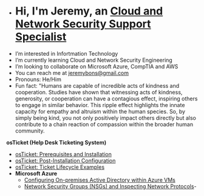 -  <h1>Hi, I'm Jeremy, an <a href="www.linkedin.com/in/jeremy-bonsu-6383a6249">Cloud and Network Security Support Specialist </a>
-  I’m interested in Infortmation Technology
-  I’m currently learning Cloud and Network Security Engineering
-  I’m looking to collaborate on Microsoft Azure, CompTIA and AWS
-  You can reach me at jeremybons@gmail.com
-  Pronouns:  He/Him
-  Fun fact: "Humans are capable of incredible acts of kindness and cooperation. Studies have shown that witnessing acts of kindness, generosity, or cooperation can have a contagious effect, inspiring others to engage in similar behavior. This ripple effect highlights the innate capacity for empathy and altruism within the human species. So, by simply being kind, you not only positively impact others directly but also contribute to a chain reaction of compassion within the broader human community.

<!---
Bonsu96/Bonsu96 is a ✨ special ✨ repository because its `README.md` (this file) appears on your GitHub profile.
You can click the Preview link to take a look at your changes.
--->

 <b>osTicket (Help Desk Ticketing System)</b>
  - [osTicket: Prerequisites and Installation](https://github.com/Bonsu96/osticket)
  - [osTicket: Post-Installation Configuration](https://github.com/Bonsu96/osticket-post-install)
  - [osTicket: Ticket Lifecycle Examples](https://github.com/joshmadakorcc/ticket-lifecycle)
- <b>Microsoft Azure</b>
  - [Configuring On-premises Active Directory within Azure VMs](https://github.com/joshmadakorcc/configure-ad)
  - [Network Security Groups (NSGs) and Inspecting Network Protocols](https://github.com/joshmadakorcc/azure-network-protocols)-
  
